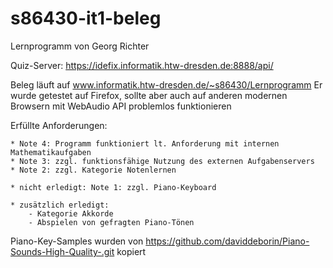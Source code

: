# s86430-it1-beleg
Lernprogramm von Georg Richter

Quiz-Server: https://idefix.informatik.htw-dresden.de:8888/api/

Beleg läuft auf www.informatik.htw-dresden.de/~s86430/Lernprogramm
Er wurde getestet auf Firefox, sollte aber auch auf anderen modernen Browsern mit WebAudio API problemlos funktionieren



Erfüllte Anforderungen:

    * Note 4: Programm funktioniert lt. Anforderung mit internen Mathematikaufgaben
    * Note 3: zzgl. funktionsfähige Nutzung des externen Aufgabenservers
    * Note 2: zzgl. Kategorie Notenlernen
    
    * nicht erledigt: Note 1: zzgl. Piano-Keyboard

    * zusätzlich erledigt: 
        - Kategorie Akkorde
        - Abspielen von gefragten Piano-Tönen
        
Piano-Key-Samples wurden von https://github.com/daviddeborin/Piano-Sounds-High-Quality-.git kopiert
